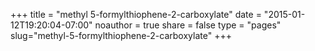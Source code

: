 +++
title = "methyl 5-formylthiophene-2-carboxylate"
date = "2015-01-12T19:20:04-07:00"
noauthor = true
share = false
type = "pages"
slug="methyl-5-formylthiophene-2-carboxylate"
+++
